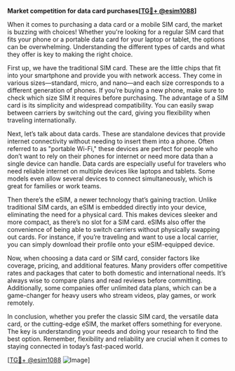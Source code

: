 **Market competition for data card purchases[[TG💪+ @esim1088](https://t.me/s/esim1088)]**

When it comes to purchasing a data card or a mobile SIM card, the market is buzzing with choices! Whether you're looking for a regular SIM card that fits your phone or a portable data card for your laptop or tablet, the options can be overwhelming. Understanding the different types of cards and what they offer is key to making the right choice.

First up, we have the traditional SIM card. These are the little chips that fit into your smartphone and provide you with network access. They come in various sizes—standard, micro, and nano—and each size corresponds to a different generation of phones. If you’re buying a new phone, make sure to check which size SIM it requires before purchasing. The advantage of a SIM card is its simplicity and widespread compatibility. You can easily swap between carriers by switching out the card, giving you flexibility when traveling internationally.

Next, let’s talk about data cards. These are standalone devices that provide internet connectivity without needing to insert them into a phone. Often referred to as "portable Wi-Fi," these devices are perfect for people who don’t want to rely on their phones for internet or need more data than a single device can handle. Data cards are especially useful for travelers who need reliable internet on multiple devices like laptops and tablets. Some models even allow several devices to connect simultaneously, which is great for families or work teams.

Then there’s the eSIM, a newer technology that’s gaining traction. Unlike traditional SIM cards, an eSIM is embedded directly into your device, eliminating the need for a physical card. This makes devices sleeker and more compact, as there’s no slot for a SIM card. eSIMs also offer the convenience of being able to switch carriers without physically swapping out cards. For instance, if you’re traveling and want to use a local carrier, you can simply download their profile onto your eSIM-equipped device.

Now, when choosing a data card or SIM card, consider factors like coverage, pricing, and additional features. Many providers offer competitive rates and packages that cater to both domestic and international needs. It’s always wise to compare plans and read reviews before committing. Additionally, some companies offer unlimited data plans, which can be a game-changer for heavy users who stream videos, play games, or work remotely.

In conclusion, whether you prefer the classic SIM card, the versatile data card, or the cutting-edge eSIM, the market offers something for everyone. The key is understanding your needs and doing your research to find the best option. Remember, flexibility and reliability are crucial when it comes to staying connected in today’s fast-paced world. 

[[TG💪+ @esim1088](https://t.me/s/esim1088) ![Image](https://i.postimg.cc/Y0z9fWf4/image.png)]